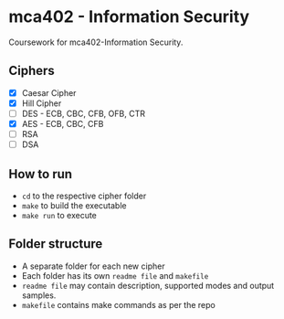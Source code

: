 # mca402 - Information Security

Coursework for mca402-Information Security.

## Ciphers

- [X] Caesar Cipher
- [X] Hill Cipher
- [ ] DES - ECB, CBC, CFB, OFB, CTR
- [X] AES - ECB, CBC, CFB
- [ ] RSA
- [ ] DSA

## How to run

- `cd` to the respective cipher folder
- `make` to build the executable                                                                    
- `make run` to execute

## Folder structure

- A separate folder for each new cipher
- Each folder has its own `readme file` and `makefile`
- `readme file` may contain description, supported modes and output samples.
- `makefile` contains make commands as per the repo